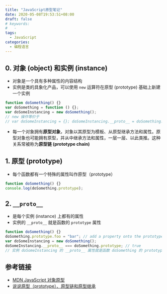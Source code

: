 ```yaml
---
title: "JavaScript原型笔记"
date: 2020-05-08T19:53:51+08:00
draft: false
# keywords:
#   -
tags:
  - JavaScript
categories:
  - 编程语言
---
```


## 0. 对象 (object) 和实例 (instance)

- 对象是一个具有多种属性的内容结构
- 实例是类的具象化产品，可以使用 `new` 运算符在原型 (prototype) 基础上新建一个实例

```js
function doSomething() {}
var doSomething = function () {};
var doSomeInstancing = new doSomething();
// new 操作等价于
// var doSomeInstancing = {}; doSomeInstancing.__proto__ = doSomething.prototype
```

- 每一个对象拥有**原型对象**，对象以其原型为模板、从原型继承方法和属性。原型对象也可能拥有原型，并从中继承方法和属性，一层一层、以此类推。这种关系常被称为**原型链 (prototype chain)**

## 1. 原型 (prototype)

- 每个函数都有一个特殊的属性叫作原型（prototype）

```js
function doSomething() {}
console.log(doSomething.prototype);
```

## 2. `__proto__`

- 是每个实例 (instance) 上都有的属性
- 实例的 `__proto__` 就是函数的 `prototype` 属性

```js
function doSomething() {}
doSomething.prototype.foo = "bar"; // add a property onto the prototype
var doSomeInstancing = new doSomething();
doSomeInstancing.__proto__ === doSomething.prototype; // true
// 实例 doSomeInstancing 的 __proto__ 属性就是函数 doSomething 的 prototype 属性
```

## 参考链接

- [MDN JavaScript 对象原型](https://developer.mozilla.org/zh-CN/docs/Learn/JavaScript/Objects/Object_prototypes)
- [说说原型（prototype）、原型链和原型继承](https://zhuanlan.zhihu.com/p/35790971)

```

```
